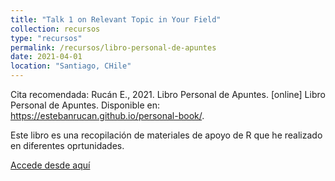 ```yaml
---
title: "Talk 1 on Relevant Topic in Your Field"
collection: recursos
type: "recursos"
permalink: /recursos/libro-personal-de-apuntes
date: 2021-04-01
location: "Santiago, CHile"
---
```


Cita recomendada: Rucán E., 2021. Libro Personal de Apuntes. [online] Libro Personal de Apuntes. Disponible en: <https://estebanrucan.github.io/personal-book/>.

Este libro es una recopilación de materiales de apoyo de R que he realizado en diferentes oprtunidades.

[Accede desde aquí](/personal-book/)